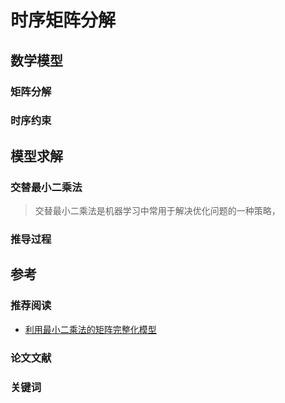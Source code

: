 # 时序矩阵分解


## 数学模型

### 矩阵分解

### 时序约束

## 模型求解

### 交替最小二乘法

> 交替最小二乘法是机器学习中常用于解决优化问题的一种策略，

### 推导过程

## 参考

### 推荐阅读

- [利用最小二乘法的矩阵完整化模型](https://stanford.edu/~rezab/classes/cme323/S15/notes/lec14.pdf)

### 论文文献

### 关键词
